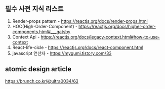 ## 필수 사전 지식 리스트
1. Render-props pattern - https://reactjs.org/docs/render-props.html
2. HOC(High-Order-Component) - https://reactjs.org/docs/higher-order-components.html#___gatsby
3. Context Api - https://reactjs.org/docs/legacy-context.html#how-to-use-context
4. React-life-cicle - https://reactjs.org/docs/react-component.html
5. javascript 연산자 - https://mygumi.tistory.com/33

## atomic design article
https://brunch.co.kr/@ultra0034/63
